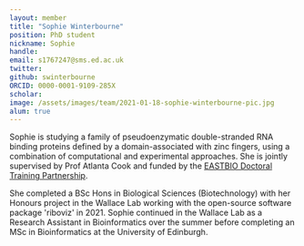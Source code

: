 ```yaml
---
layout: member
title: "Sophie Winterbourne"
position: PhD student
nickname: Sophie
handle: 
email: s1767247@sms.ed.ac.uk
twitter: 
github: swinterbourne
ORCID: 0000-0001-9109-285X
scholar: 
image: /assets/images/team/2021-01-18-sophie-winterbourne-pic.jpg
alum: true
---
```


Sophie is studying a family of pseudoenzymatic double-stranded RNA binding proteins defined by a domain-associated with zinc fingers, using a combination of computational and experimental approaches.
She is jointly supervised by Prof Atlanta Cook and funded by the [EASTBIO Doctoral Training Partnership](http://www.eastscotbiodtp.ac.uk/). 

She completed a BSc Hons in Biological Sciences (Biotechnology) with her Honours project in the Wallace Lab working with the open-source software package 'riboviz' in 2021. Sophie continued in the Wallace Lab as a Research Assistant in Bioinformatics over the summer before completing an MSc in Bioinformatics at the University of Edinburgh.

